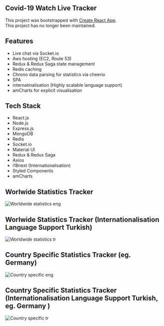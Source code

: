 ## Covid-19 Watch Live Tracker

This project was bootstrapped with [Create React App](https://github.com/facebook/create-react-app).\
This project has no longer been maintained.

## Features
- Live chat via Socket.io
- Aws hosting (EC2, Route 53)
- Redux & Redux Saga state management
- Redis caching
- Chrono data parsing for statistics via cheerio
- SPA
- internatinalisation (Highly scalable language support)
- amCharts for explicit visualisation

## Tech Stack
- React.js
- Node.js
- Express.js
- MongoDB
- Redis
- Socket.io
- Material UI
- Redux & Redux Saga
- Axios
- i18next (Internationalisation)
- Styled Components
- amCharts

## Worlwide Statistics Tracker

![Worldwide statistics eng](https://i.ibb.co/cbrW7w3/screencapture-localhost-3000-2020-04-15-23-27-11.png)

## Worlwide Statistics Tracker (Internationalisation Language Support Turkish)

![Worldwide statistics tr](https://i.ibb.co/0s2ZM0s/screencapture-localhost-3000-2020-04-15-23-25-56.png)

## Country Specific Statistics Tracker (eg. Germany)

![Country specific eng](https://i.ibb.co/0BXL9WX/screencapture-localhost-3000-Germany-2020-04-15-23-26-39.png)

## Country Specific Statistics Tracker (Internationalisation Language Support Turkish, eg. Germany )

![Country specific tr](https://i.ibb.co/pyyvqRx/screencapture-localhost-3000-Germany-2020-04-15-23-26-51.png)
